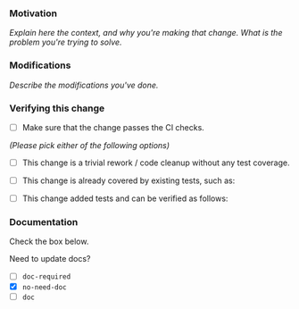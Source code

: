 ### Motivation

*Explain here the context, and why you're making that change. What is the problem you're trying to solve.*

### Modifications

*Describe the modifications you've done.*

### Verifying this change

- [ ] Make sure that the change passes the CI checks.

*(Please pick either of the following options)*

- [ ] This change is a trivial rework / code cleanup without any test coverage.

- [ ] This change is already covered by existing tests, such as:

- [ ] This change added tests and can be verified as follows:

### Documentation

Check the box below.

Need to update docs? 

- [ ] `doc-required`
- [x] `no-need-doc`
- [ ] `doc`
